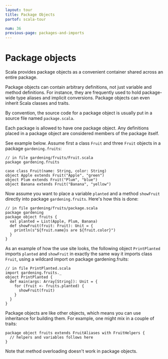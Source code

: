 ```yaml
---
layout: tour
title: Package Objects
partof: scala-tour

num: 36
previous-page: packages-and-imports
---
```


# Package objects

Scala provides package objects as a convenient container shared across an entire package.

Package objects
can contain arbitrary definitions, not just variable and method definitions. For instance, they are frequently
used to hold package-wide type aliases and implicit conversions. Package objects can even inherit
Scala classes and traits.

By convention, the source code for a package object is usually put in a source file named `package.scala`.

Each package is allowed to have one package object. Any definitions placed in a package object are considered
members of the package itself.

See example below. Assume first a class `Fruit` and three `Fruit` objects in a package
`gardening.fruits`:

```
// in file gardening/fruits/Fruit.scala
package gardening.fruits

case class Fruit(name: String, color: String)
object Apple extends Fruit("Apple", "green")
object Plum extends Fruit("Plum", "blue")
object Banana extends Fruit("Banana", "yellow")
```

Now assume you want to place a variable `planted` and a method `showFruit` directly into package `gardening.fruits`.
Here's how this is done:

```
// in file gardening/fruits/package.scala
package gardening
package object fruits {
  val planted = List(Apple, Plum, Banana)
  def showFruit(fruit: Fruit): Unit = {
    println(s"${fruit.name}s are ${fruit.color}")
  }
}
```

As an example of how the use site looks, the following object `PrintPlanted` imports `planted` and `showFruit` in exactly the same
way it imports class `Fruit`, using a wildcard import on package gardening.fruits:

```
// in file PrintPlanted.scala
import gardening.fruits._
object PrintPlanted {
  def main(args: Array[String]): Unit = {
    for (fruit <- fruits.planted) {
      showFruit(fruit)
    }
  }
}
```

Package objects are like other objects, which means you can use inheritance for building them. For example, one might mix in a couple of traits:

```
package object fruits extends FruitAliases with FruitHelpers {
  // helpers and variables follows here
}
```

Note that method overloading doesn't work in package objects.
